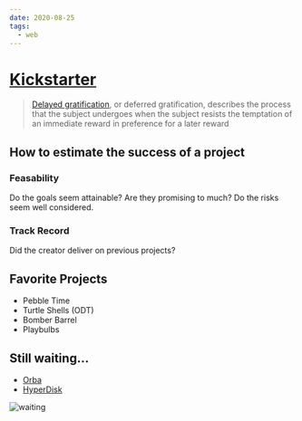 ```yaml
---
date: 2020-08-25
tags:
  - web
---
```


# [Kickstarter](https://www.kickstarter.com/profile/dennismuensterer)

> [Delayed gratification](https://en.wikipedia.org/wiki/Delayed_gratification#:~:text=Delayed%20gratification%2C%20or%20deferred%20gratification,preference%20for%20a%20later%20reward.), or deferred gratification, describes the process that the subject undergoes when the subject resists the temptation of an immediate reward in preference for a later reward


## How to estimate the success of a project

### Feasability
Do the goals seem attainable? Are they promising to much? Do the risks seem well considered.

### Track Record
Did the creator deliver on previous projects?

## Favorite Projects
- Pebble Time
- Turtle Shells (ODT)
- Bomber Barrel
- Playbulbs

## Still waiting...
- [Orba](https://www.kickstarter.com/projects/artiphon/orba-by-artiphon-an-instrument-designed-for-your-hands)
- [HyperDisk](https://www.kickstarter.com/projects/hyperdisk/hyperdisk-probably-the-smallest-and-fastest-portable-ssd)

![waiting](https://media1.giphy.com/media/26BRuo6sLetdllPAQ/giphy.gif?cid=e1bb72fftt42r7rurh93gzbc0ayzu41uketmg0wllu0xuv5k&rid=giphy.gif)
